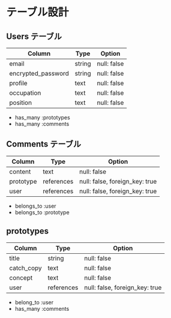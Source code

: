 # テーブル設計

## Users テーブル
|Column                    |Type                      |Option                                  |
|--------------------------|--------------------------|----------------------------------------|
|email                     |string                    |null: false                             |
|encrypted_password        |string                    |null: false                             |
|profile                   |text                      |null: false                             |
|occupation                |text                      |null: false                             |
|position                  |text                      |null: false                             |

- has_many :prototypes
- has_many :comments

## Comments テーブル
|Column                    |Type                      |Option                                  |
|--------------------------|--------------------------|----------------------------------------|
|content                   |text                      |null: false                             |
|prototype                 |references                |null: false, foreign_key: true          |
|user                      |references                |null: false, foreign_key: true          |

- belongs_to :user
- belongs_to :prototype

## prototypes 
|Column                    |Type                      |Option                                  |
|--------------------------|--------------------------|----------------------------------------|
|title                     |string                    |null: false                             |
|catch_copy                |text                      |null: false                             |
|concept                   |text                      |null: false                             |
|user                      |references                |null: false, foreign_key: true          |

- belong_to :user
- has_many :comments
